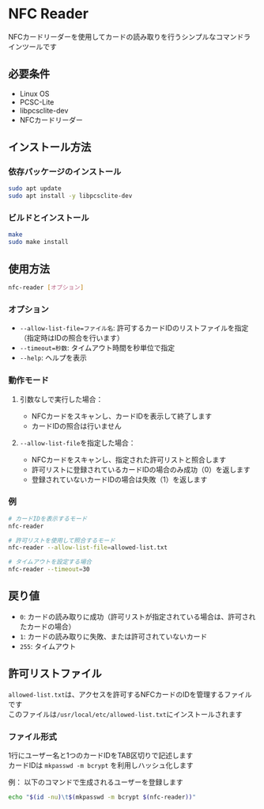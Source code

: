 # NFC Reader

NFCカードリーダーを使用してカードの読み取りを行うシンプルなコマンドラインツールです

## 必要条件

- Linux OS
- PCSC-Lite
- libpcsclite-dev
- NFCカードリーダー

## インストール方法

### 依存パッケージのインストール

```bash
sudo apt update
sudo apt install -y libpcsclite-dev
```

### ビルドとインストール

```bash
make
sudo make install
```

## 使用方法

```bash
nfc-reader [オプション]
```

### オプション

- `--allow-list-file=ファイル名`: 許可するカードIDのリストファイルを指定（指定時はIDの照合を行います）
- `--timeout=秒数`: タイムアウト時間を秒単位で指定
- `--help`: ヘルプを表示

### 動作モード

1. 引数なしで実行した場合：
   - NFCカードをスキャンし、カードIDを表示して終了します
   - カードIDの照合は行いません

2. `--allow-list-file`を指定した場合：
   - NFCカードをスキャンし、指定された許可リストと照合します
   - 許可リストに登録されているカードIDの場合のみ成功（0）を返します
   - 登録されていないカードIDの場合は失敗（1）を返します

### 例

```bash
# カードIDを表示するモード
nfc-reader

# 許可リストを使用して照合するモード
nfc-reader --allow-list-file=allowed-list.txt

# タイムアウトを設定する場合
nfc-reader --timeout=30
```

## 戻り値

- `0`: カードの読み取りに成功（許可リストが指定されている場合は、許可されたカードの場合）
- `1`: カードの読み取りに失敗、または許可されていないカード
- `255`: タイムアウト

## 許可リストファイル

`allowed-list.txt`は、アクセスを許可するNFCカードのIDを管理するファイルです  
このファイルは`/usr/local/etc/allowed-list.txt`にインストールされます

### ファイル形式

1行にユーザー名と1つのカードIDをTAB区切りで記述します  
カードIDは `mkpasswd -m bcrypt` を利用しハッシュ化します

例：
以下のコマンドで生成されるユーザーを登録します

```bash
echo "$(id -nu)\t$(mkpasswd -m bcrypt $(nfc-reader))"
```
